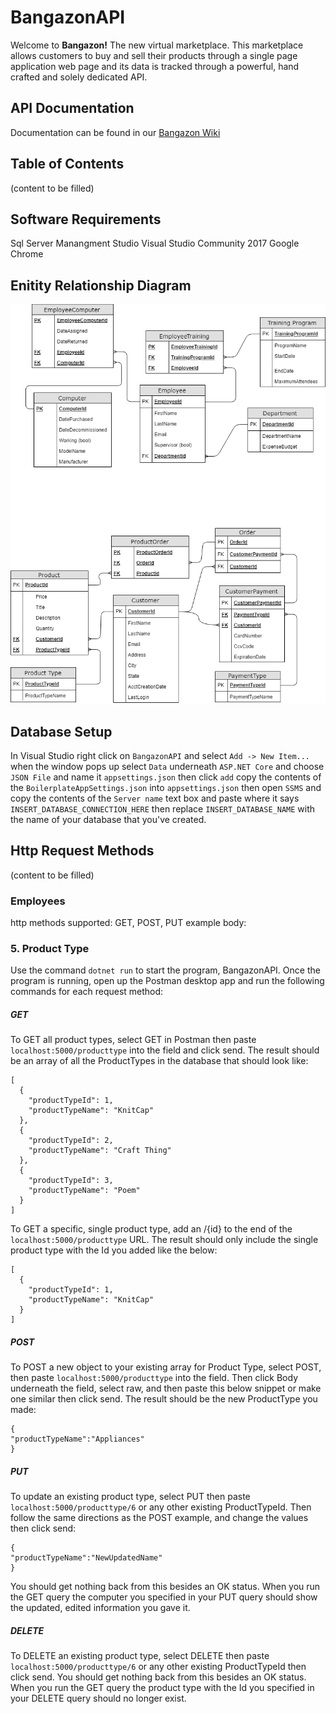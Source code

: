 # BangazonAPI
Welcome to **Bangazon!** The new virtual marketplace. This marketplace allows customers to buy and sell their products through a single page application web page and its data is tracked through a powerful, hand crafted and solely dedicated API. 
## API Documentation
Documentation can be found in our [Bangazon Wiki](https://github.com/Obedient-Lobsters/BangazonAPI/wiki)
## Table of Contents
(content to be filled)
## Software Requirements
Sql Server Manangment Studio
Visual Studio Community 2017
Google Chrome
## Enitity Relationship Diagram
![ERD](/images/bangazonv2.png)


## Database Setup
In Visual Studio right click on ```BangazonAPI``` and select ```Add -> New Item...```
when the window pops up select ```Data``` underneath ```ASP.NET Core``` and choose ```JSON File``` and name it ```appsettings.json``` then click ```add```
copy the contents of the ```BoilerplateAppSettings.json``` into ```appsettings.json``` then open ```SSMS``` and copy the contents of the ```Server name``` text box and paste where it says ```INSERT_DATABASE_CONNECTION_HERE```
then replace ```INSERT_DATABASE_NAME``` with the name of your database that you've created. 

## Http Request Methods
(content to be filled)
### Employees
http methods supported: GET, POST, PUT example body:

### 5. Product Type
Use the command ```dotnet run``` to start the program, BangazonAPI. Once the program is running, open up the Postman desktop app and run the following commands for each request method:

##### GET

To GET all product types, select GET in Postman then paste ```localhost:5000/producttype``` into the field and click send. The result should be an array of all the ProductTypes in the database that should look like:
```
[
  {
    "productTypeId": 1,
    "productTypeName": "KnitCap"
  },
  {
    "productTypeId": 2,
    "productTypeName": "Craft Thing"
  },
  {
    "productTypeId": 3,
    "productTypeName": "Poem"
  }
]
```

To GET a specific, single product type, add an /{id} to the end of the ```localhost:5000/producttype``` URL. The result should only include the single product type with the Id you added like the below:  
```
[
  {
    "productTypeId": 1,
    "productTypeName": "KnitCap"
  }
]
```

##### POST

To POST a new object to your existing array for Product Type, select POST, then paste ```localhost:5000/producttype``` into the field. Then click Body underneath the field, select raw, and then paste this below snippet or make one similar then click send. The result should be the new ProductType you made:
```
{
"productTypeName":"Appliances"
}
```

##### PUT

To update an existing product type, select PUT then paste ```localhost:5000/producttype/6``` or any other existing ProductTypeId. Then follow the same directions as the POST example, and change the values then click send: 
```
{
"productTypeName":"NewUpdatedName"
}
```
You should get nothing back from this besides an OK status. When you run the GET query the computer you specified in your PUT query should show the updated, edited information you gave it.

##### DELETE

To DELETE an existing product type, select DELETE then paste ```localhost:5000/producttype/6``` or any other existing ProductTypeId then click send. You should get nothing back from this besides an OK status. When you run the GET query the product type with the Id you specified in your DELETE query should no longer exist.

